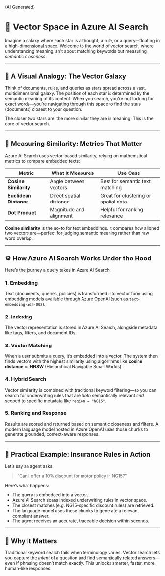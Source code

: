 (AI Generated)

# 🚀  Vector Space in Azure AI Search

Imagine a galaxy where each star is a thought, a rule, or a query—floating in a high-dimensional space. Welcome to the world of vector search, where understanding meaning isn't about matching keywords but measuring _semantic closeness_.

---

## 🌌 A Visual Analogy: The Vector Galaxy

Think of documents, rules, and queries as stars spread across a vast, multidimensional galaxy. The position of each star is determined by the semantic meaning of its content. When you search, you're not looking for exact words—you’re navigating through this space to find the stars (documents) closest to your question.

The closer two stars are, the more similar they are in meaning. This is the core of vector search.

---

## 📐 Measuring Similarity: Metrics That Matter

Azure AI Search uses vector-based similarity, relying on mathematical metrics to compare embedded texts:

| Metric               | What It Measures              | Use Case                             |
|---------------------|-------------------------------|--------------------------------------|
| **Cosine Similarity** | Angle between vectors         | Best for semantic text matching      |
| **Euclidean Distance** | Direct spatial distance       | Great for clustering or spatial data |
| **Dot Product**       | Magnitude and alignment       | Helpful for ranking relevance        |

**Cosine similarity** is the go-to for text embeddings. It compares how aligned two vectors are—perfect for judging semantic meaning rather than raw word overlap.

---

## ⚙️ How Azure AI Search Works Under the Hood

Here’s the journey a query takes in Azure AI Search:

### 1. **Embedding**
Text (documents, queries, policies) is transformed into vector form using embedding models available through Azure OpenAI (such as `text-embedding-ada-002`).

### 2. **Indexing**
The vector representation is stored in Azure AI Search, alongside metadata like tags, filters, and document IDs.

### 3. **Vector Matching**
When a user submits a query, it’s embedded into a vector. The system then finds vectors with the highest similarity using algorithms like **cosine distance** or **HNSW** (Hierarchical Navigable Small Worlds).

### 4. **Hybrid Search**
Vector similarity is combined with traditional keyword filtering—so you can search for underwriting rules that are _both_ semantically relevant _and_ scoped to specific metadata like `region = "NG15"`.

### 5. **Ranking and Response**
Results are scored and returned based on semantic closeness and filters. A modern language model hosted in Azure OpenAI uses those chunks to generate grounded, context-aware responses.

---

## 🧪 Practical Example: Insurance Rules in Action

Let’s say an agent asks:

> “Can I offer a 10% discount for motor policy in NG15?”

Here’s what happens:

- The query is embedded into a vector.
- Azure AI Search scans indexed underwriting rules in vector space.
- The closest matches (e.g. NG15-specific discount rules) are retrieved.
- The language model uses these chunks to generate a relevant, compliant answer.
- The agent receives an accurate, traceable decision within seconds.

---

## 🎯 Why It Matters

Traditional keyword search fails when terminology varies. Vector search lets you capture the _intent_ of a question and find semantically related answers—even if phrasing doesn’t match exactly. This unlocks smarter, faster, more human-like responses.